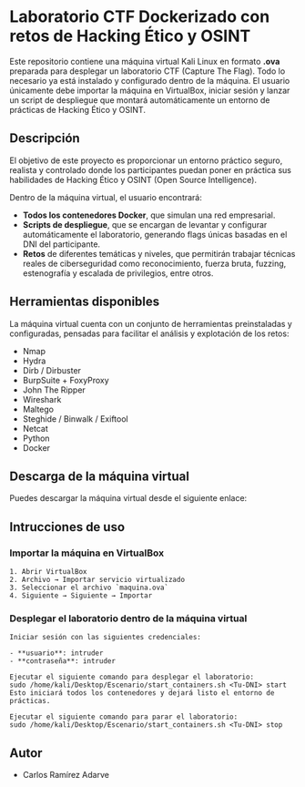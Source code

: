 # Laboratorio CTF Dockerizado con retos de Hacking Ético y OSINT                                                                                                                             

Este repositorio contiene una máquina virtual Kali Linux en formato **.ova** preparada para desplegar un laboratorio CTF (Capture The Flag). Todo lo necesario ya está instalado y configurado dentro de la máquina. El usuario únicamente debe importar la máquina en VirtualBox, iniciar sesión y lanzar un script de despliegue que montará automáticamente un entorno de prácticas de Hacking Ético y OSINT.

## Descripción

El objetivo de este proyecto es proporcionar un entorno práctico seguro, realista y controlado donde los participantes puedan poner en práctica sus habilidades de Hacking Ético y OSINT (Open Source Intelligence).

Dentro de la máquina virtual, el usuario encontrará:

- **Todos los contenedores Docker**, que simulan una red empresarial.
- **Scripts de despliegue**, que se encargan de levantar y configurar automáticamente el laboratorio, generando flags únicas basadas en el DNI del participante.
- **Retos** de diferentes temáticas y niveles, que permitirán trabajar técnicas reales de ciberseguridad como reconocimiento, fuerza bruta, fuzzing, estenografía y escalada de privilegios, entre otros.

## Herramientas disponibles 

La máquina virtual cuenta con un conjunto de herramientas preinstaladas y configuradas, pensadas para facilitar el análisis y explotación de los retos:

- Nmap
- Hydra
- Dirb / Dirbuster
- BurpSuite + FoxyProxy
- John The Ripper
- Wireshark
- Maltego
- Steghide / Binwalk / Exiftool
- Netcat
- Python
- Docker


## Descarga de la máquina virtual

Puedes descargar la máquina virtual desde el siguiente enlace:


## Intrucciones de uso

### Importar la máquina en VirtualBox

    1. Abrir VirtualBox
    2. Archivo → Importar servicio virtualizado
    3. Seleccionar el archivo `maquina.ova`
    4. Siguiente → Siguiente → Importar

### Desplegar el laboratorio dentro de la máquina virtual

    Iniciar sesión con las siguientes credenciales:
    
    - **usuario**: intruder
    - **contraseña**: intruder

    Ejecutar el siguiente comando para desplegar el laboratorio:
    sudo /home/kali/Desktop/Escenario/start_containers.sh <Tu-DNI> start
    Esto iniciará todos los contenedores y dejará listo el entorno de prácticas.

    Ejecutar el siguiente comando para parar el laboratorio:
    sudo /home/kali/Desktop/Escenario/start_containers.sh <Tu-DNI> stop

   
## Autor

- Carlos Ramírez Adarve


   


